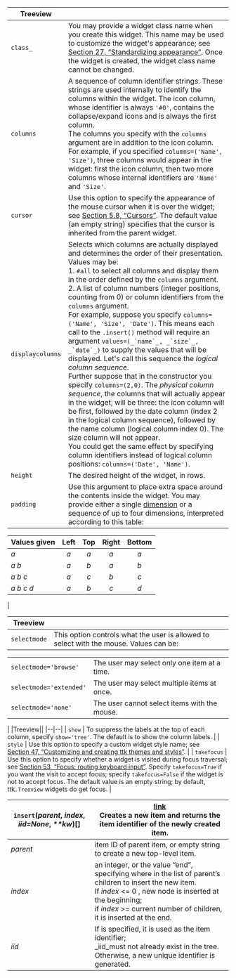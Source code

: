 ﻿|Treeview||
|--|--|
| `class_` | You may provide a widget class name when you create this widget. This name may be used to customize the widget's appearance; see [Section 27, “Standardizing appearance”](http://infohost.nmt.edu/tcc/help/pubs/tkinter/web/option-database.html "27. Standardizing appearance and the option database"). Once the widget is created, the widget class name cannot be changed. |
| `columns` |A sequence of column identifier strings. These strings are used internally to identify the columns within the widget. The icon column, whose identifier is always `'#0'`, contains the collapse/expand icons and is always the first column.<br> The columns you specify with the `columns` argument are in addition to the icon column.<br>For example, if you specified `columns=('Name', 'Size')`, three columns would appear in the widget: first the icon column, then two more columns whose internal identifiers are `'Name'` and `'Size'`. |
| `cursor` | Use this option to specify the appearance of the mouse cursor when it is over the widget; see [Section 5.8, “Cursors”](http://infohost.nmt.edu/tcc/help/pubs/tkinter/web/cursors.html "5.8. Cursors"). The default value (an empty string) specifies that the cursor is inherited from the parent widget. |
| `displaycolumns` | Selects which columns are actually displayed and determines the order of their presentation. Values may be: <br> 1. `#all` to select all columns and display them in the order defined by the `columns` argument.<br> 2. A list of column numbers (integer positions, counting from 0) or column identifiers from the `columns` argument. <br>    For example, suppose you specify `columns=('Name', 'Size', 'Date')`. This means each call to the `.insert()` method will require an argument ``values=(_`name`_, _`size`_, _`date`_)`` to supply the values that will be displayed. Let's call this sequence the _logical column sequence_. <br>    Further suppose that in the constructor you specify `columns=(2,0)`. The _physical column sequence_, the columns that will actually appear in the widget, will be three: the icon column will be first, followed by the date column (index 2 in the logical column sequence), followed by the name column (logical column index 0). The size column will not appear. <br>    You could get the same effect by specifying column identifiers instead of logical column positions: `columns=('Date', 'Name')`. |
| `height` | The desired height of the widget, in rows. |
| `padding` | Use this argument to place extra space around the contents inside the widget. You may provide either a single [dimension](http://infohost.nmt.edu/tcc/help/pubs/tkinter/web/dimensions.html "5.1. Dimensions") or a sequence of up to four dimensions, interpreted according to this table: <br> 

| Values given | Left | Top | Right | Bottom |
| :-- | :-: | :-: | :-: | :-: |
| _a_ | _a_ | _a_ | _a_ | _a_ |
| _a b_ | _a_ | _b_ | _a_ | _b_ |
| _a b c_ | _a_ | _c_ | _b_ | _c_ |
| _a b c d_ | _a_ | _b_ | _c_ | _d_ |

|


|Treeview||
|--|--|
| `selectmode` | This option controls what the user is allowed to select with the mouse. Values can be:

|||
|--|--|
| `selectmode='browse'` | The user may select only one item at a time. |
| `selectmode='extended'` | The user may select multiple items at once. |
| `selectmode='none'` | The user cannot select items with the mouse. |

 |
|Treeview||
|--|--|
| `show` | To suppress the labels at the top of each column, specify `show='tree'`. The default is to show the column labels. |
| `style` | Use this option to specify a custom widget style name; see [Section 47, “Customizing and creating ttk themes and styles”](http://infohost.nmt.edu/tcc/help/pubs/tkinter/web/ttk-themes.html "47. Customizing and creating ttk themes and styles"). |
| `takefocus` | Use this option to specify whether a widget is visited during focus traversal; see [Section 53, “Focus: routing keyboard input”](http://infohost.nmt.edu/tcc/help/pubs/tkinter/web/focus.html "53. Focus: routing keyboard input"). Specify `takefocus=True` if you want the visit to accept focus; specify `takefocus=False` if the widget is not to accept focus. The default value is an empty string; by default, ttk`.Treeview` widgets do get focus. |



|`insert`(_parent_, _index_, _iid=None_, _**kw_)[]|[link](https://docs.python.org/3/library/tkinter.ttk.html#tkinter.ttk.Treeview.insert "Permalink to this definition")<br>Creates a new item and returns the item identifier of the newly created item.|
|-|-|
| _parent_ | item ID of parent item, or empty string to create a new top-level item. |
| _index_ | an integer, or the value “end”, specifying where in the list of parent’s children to insert the new item. <br> If _index_ <= 0 , new node is inserted at the beginning; <br> if _index_ >= current number of children, it is inserted at the end. | 
| _iid_ | If is specified, it is used as the item identifier; <br> _iid_must not already exist in the tree. Otherwise, a new unique identifier is generated. 

